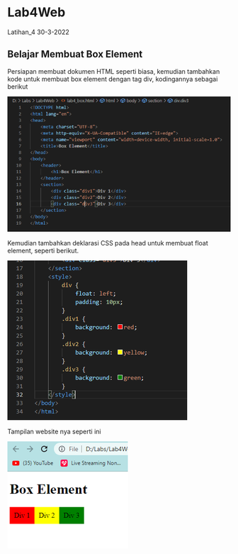 # Lab4Web
Latihan_4 30-3-2022

## Belajar Membuat Box Element
Persiapan membuat dokumen HTML seperti biasa, kemudian tambahkan kode untuk membuat box element dengan tag div, kodingannya sebagai berikut

![ss 1](img/ss1-1.PNG)

Kemudian tambahkan deklarasi CSS pada head untuk membuat float element, seperti berikut.

![ss 1](img/ss2-1.PNG)

Tampilan website nya seperti ini

![ss 2](img/ss2-2.PNG)